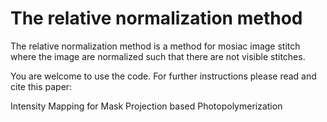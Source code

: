 # The relative normalization method 

The relative normalization method is a method for mosiac image stitch where the image are normalized such that there are not visible stitches.

You are welcome to use the code. For further instructions please read and cite this paper: 

Intensity Mapping for Mask Projection based Photopolymerization
